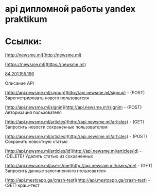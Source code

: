 # api дипломной работы yandex praktikum

# Ссылки:

[http://newsme.ml](http://newsme.ml)

[https://newsme.ml](https://newsme.ml)

[84.201.155.196](http://84.201.155.196)

Описание API


[http://api.newsme.ml/signup](http://api.newsme.ml/signup) - (POST) Зарегистрировать нового пользователя

[http://api.newsme.ml/signin](http://api.newsme.ml/signin) - (POST) Авторизация пользователя

[http://api.newsme.ml/articles](http://api.newsme.ml/articles) - (GET)  Запросить новости сохранённые пользователем

[http://api.newsme.ml/articles](http://api.newsme.ml/articles) - (POST)  Сохранить новостную статью

[http://api.newsme.ml/articles/id](http://api.newsme.ml/articles/id) - (DELETE)  Удалить статью из сохранённых

[http://api.newsme.ml/users/me](http://api.newsme.ml/users/me) - (GET) Запросить данные залогиненного пользователя

[http://api.mestoapp.ga/crash-test](http://api.mestoapp.ga/crash-test) - (GET) краш-тест